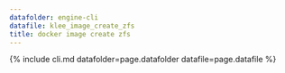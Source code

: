 ```yaml
---
datafolder: engine-cli
datafile: klee_image_create_zfs
title: docker image create zfs
---
```

{% include cli.md datafolder=page.datafolder datafile=page.datafile %}
